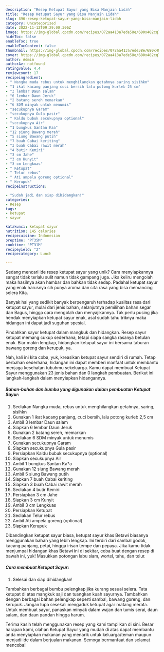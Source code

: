 ```yaml
---
description: "Resep Ketupat Sayur yang Bisa Manjain Lidah"
title: "Resep Ketupat Sayur yang Bisa Manjain Lidah"
slug: 896-resep-ketupat-sayur-yang-bisa-manjain-lidah
category: Uncategorized
date: 2022-11-12T09:29:00.306Z
image: https://img-global.cpcdn.com/recipes/072aa413a7ede58e/680x482cq70/ketupat-sayur-foto-resep-utama.jpg
hideToc: false
enableToc: true
enableTocContent: false
thumbnail: https://img-global.cpcdn.com/recipes/072aa413a7ede58e/680x482cq70/ketupat-sayur-foto-resep-utama.jpg
cover: https://img-global.cpcdn.com/recipes/072aa413a7ede58e/680x482cq70/ketupat-sayur-foto-resep-utama.jpg
author: Admin
authorAv: notfound
ratingvalue: 4.4
reviewcount: 17
recipeingredient:
- " Nangka muda rebus untuk menghilangkan getahnya saring sisihkn"
- "1 ikat kacang panjang cuci bersih lalu potong kurleb 25 cm"
- "3 lembar Daun salam"
- "6 lembar Daun Jeruk"
- "2 batang sereh memarkan"
- "6 SDM minyak untuk menumis"
- "secukupnya Garam"
- "secukupnya Gula pasir"
- " Kaldu bubuk secukupnya optional"
- "secukupnya Air"
- "1 bungkus Santan Kaa"
- "12 siung Bawang merah"
- "5 siung Bawang putih"
- "7 buah Cabai keriting"
- "3 buah Cabai rawit merah"
- "4 butir Kemiri"
- "3 cm Jahe"
- "3 cm Kunyit"
- "3 cm Lengkuas"
- " Ketupat"
- " Telur rebus"
- " Ati ampela goreng optional"
- " Kerupuk"
recipeinstructions:

- "Sudah jadi dan siap dihidangkan!"
categories:
- Resep
tags:
- ketupat
- sayur

katakunci: ketupat sayur 
nutrition: 145 calories
recipecuisine: Indonesian
preptime: "PT35M"
cooktime: "PT31M"
recipeyield: "2"
recipecategory: Lunch

---
```





Sedang mencari ide resep ketupat sayur yang unik? Cara menyiapkannya sangat tidak terlalu sulit namun tidak gampang juga. Jika keliru mengolah maka hasilnya akan hambar dan bahkan tidak sedap. Padahal ketupat sayur yang enak harusnya sih punya aroma dan cita rasa yang bisa memancing selera Kita.





Banyak hal yang sedikit banyak berpengaruh terhadap kualitas rasa dari ketupat sayur, mulai dari jenis bahan, selanjutnya pemilihan bahan segar dan Bagus, hingga cara mengolah dan menyajikannya. Tak perlu pusing jika hendak menyiapkan ketupat sayur enak,      asal sudah tahu triknya maka hidangan ini dapat jadi suguhan spesial.














Pindahkan sayur ketupat dalam mangkuk dan hidangkan. Resep sayur ketupat memang cukup sederhana, tetapi siapa sangka rasanya betulan enak. Biar makin lengkap, hidangkan ketupat sayur ini bersama taburan bawang goreng dan kerupuk, ya.






Nah, kali ini kita coba, yuk, kreasikan ketupat sayur sendiri di rumah. Tetap berbahan sederhana, hidangan ini dapat memberi manfaat untuk membantu menjaga kesehatan tubuhmu sekeluarga. Kamu dapat membuat Ketupat Sayur menggunakan 23 jenis bahan dan 0 langkah pembuatan. Berikut ini langkah-langkah dalam menyiapkan hidangannya.

<!--inarticleads1-->

##### Bahan-bahan dan bumbu yang digunakan dalam pembuatan Ketupat Sayur:

1. Sediakan  Nangka muda, rebus untuk menghilangkan getahnya, saring, sisihkn
1. Gunakan 1 ikat kacang panjang, cuci bersih, lalu potong kurleb 2,5 cm
1. Ambil 3 lembar Daun salam
1. Siapkan 6 lembar Daun Jeruk
1. Gunakan 2 batang sereh, memarkan
1. Sediakan 6 SDM minyak untuk menumis
1. Gunakan secukupnya Garam
1. Siapkan secukupnya Gula pasir
1. Persiapkan  Kaldu bubuk secukupnya (optional)
1. Siapkan secukupnya Air
1. Ambil 1 bungkus Santan Ka*a
1. Gunakan 12 siung Bawang merah
1. Ambil 5 siung Bawang putih
1. Siapkan 7 buah Cabai keriting
1. Siapkan 3 buah Cabai rawit merah
1. Sediakan 4 butir Kemiri
1. Persiapkan 3 cm Jahe
1. Siapkan 3 cm Kunyit
1. Ambil 3 cm Lengkuas
1. Persiapkan  Ketupat
1. Sediakan  Telur rebus
1. Ambil  Ati ampela goreng (optional)
1. Siapkan  Kerupuk


Dibandingkan ketupat sayur biasa, ketupat sayur khas Betawi biasanya menggunakan bahan yang lebih lengkap. Ini terdiri dari sambal godok, kacang panjang, petai, hingga irisan tempe dan pepaya. Jika kamu tidak menjumpai hidangan khas Betawi ini di sekitar, coba buat dengan resep di bawah ini, yuk! Masukkan potongan labu siam, wortel, tahu, dan telur. 

<!--inarticleads2-->

##### Cara membuat Ketupat Sayur:


1. Selesai dan siap dihidangkan!

Tambahkan berbagai bumbu pelengkap jika kurang sesuai selera. Tata ketupat di atas mangkuk saji dan tuangkan kuah sayurnya. Tambahkan dengan berbagai bahan pelengkap seperti sambal, bawang goreng, dan kerupuk. Jangan lupa sesekali mengaduk ketupat agar matang merata. Untuk membuat sayur, panaskan minyak dalam wajan dan tumis serai, daun salam, dan daun pandan hingga harum. 

Terima kasih telah menggunakan resep yang kami tampilkan di sini. Besar harapan kami, olahan Ketupat Sayur yang mudah di atas dapat membantu anda menyiapkan makanan yang menarik untuk keluarga/teman maupun menjadi ide dalam berjualan makanan. Semoga bermanfaat dan selamat mencoba!
